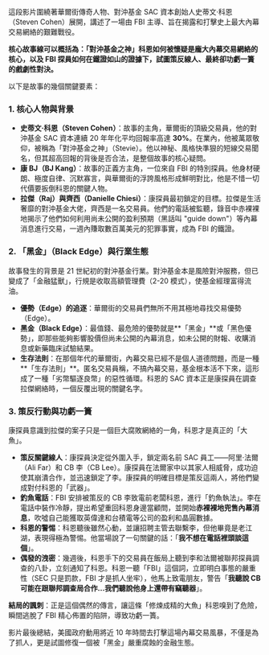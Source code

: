 這段影片圍繞著華爾街傳奇人物、對沖基金 SAC 資本創始人史蒂文·科恩（Steven Cohen）展開，講述了一場由 FBI 主導、旨在揭露和打擊史上最大內幕交易網絡的艱難戰役。

**核心故事線可以概括為：「對沖基金之神」科恩如何被懷疑是龐大內幕交易網絡的核心，以及 FBI 探員如何在鐵證如山的證據下，試圖策反線人、最終卻功虧一簣的戲劇性對決。**

以下是故事的幾個關鍵要素：

### 1. 核心人物與背景

*   **史蒂文·科恩（Steven Cohen）**：故事的主角，華爾街的頂級交易員，他的對沖基金 SAC 資本連續 20 年年化平均回報率高達 **30%**。在業內，他被萬眾敬仰，被稱為「對沖基金之神」（Stevie）。他以神秘、風格快準狠的短線交易聞名，但其超高回報的背後是否合法，是整個故事的核心疑問。
*   **康 BJ（BJ Kang）**：故事的正義方主角，一位來自 FBI 的特別探員。他身材硬朗、極度自律、沉默寡言，與華爾街的浮誇風格形成鮮明對比，他是不惜一切代價要扳倒科恩的關鍵人物。
*   **拉傑（Raj）與齊西（Danielle Chiesi）**：康探員最初鎖定的目標。拉傑是生活奢靡的對沖基金大佬，齊西是一名交易員。他們的電話被監聽，錄音中赤裸裸地揭示了他們如何利用尚未公開的盈利預期（黑話叫 "guide down"）等內幕消息進行交易，一週內賺取數百萬美元的犯罪事實，成為 FBI 的鐵證。

### 2. 「黑金」（Black Edge）與行業生態

故事發生的背景是 21 世紀初的對沖基金行業。對沖基金本是風險對沖服務，但已變成了「金融猛獸」，行規是收取高額管理費（2-20 模式），使基金經理富得流油。

*   **優勢（Edge）的追逐**：華爾街的交易員們無所不用其極地尋找交易優勢（Edge）。
*   **黑金（Black Edge）**：最值錢、最危險的優勢就是**「黑金」**或「黑色優勢」，即那些能夠影響股價但尚未公開的內幕消息，如未公開的財報、收購消息或新藥臨床試驗結果。
*   **生存法則**：在那個年代的華爾街，內幕交易已經不是個人道德問題，而是一種**「生存法則」**。匿名交易員稱，不搞內幕交易，基金根本活不下來，這形成了一種「劣幣驅逐良幣」的惡性循環。科恩的 SAC 資本正是康探員在調查拉傑網絡時，一個反覆出現的關鍵名字。

### 3. 策反行動與功虧一簣

康探員意識到拉傑的案子只是一個巨大腐敗網絡的一角，科恩才是真正的「大魚」。

*   **策反關鍵線人**：康探員決定從外圍入手，鎖定兩名前 SAC 員工——阿里·法爾（Ali Far）和 CB 李（CB Lee）。康探員在法爾家中以其家人相威脅，成功迫使其崩潰合作，並迅速鎖定了李。康探員的明確目標是策反這兩人，將他們變成對付科恩的「武器」。
*   **釣魚電話**：FBI 安排被策反的 CB 李致電前老闆科恩，進行「釣魚執法」。李在電話中裝作冷靜，提出希望重回科恩身邊當顧問，並開始**赤裸裸地兜售內幕消息**，吹噓自己能獲取英偉達和台積電等公司的盈利和晶圓數據。
*   **科恩的警惕**：科恩聽後雖然心動，並讓招聘主管去聯繫李，但他畢竟是老江湖，表現得極為警惕。他當場說了一句關鍵的話：「**我不想在電話裡頭談這個**」。
*   **偶發的洩密**：幾週後，科恩手下的交易員在飯局上聽到李和法爾被聯邦探員調查的八卦，立刻通知了科恩。科恩一聽「FBI」這個詞，立即明白事態的嚴重性（SEC 只是罰款，FBI 才是抓人坐牢），他馬上致電朋友，警告「**我聽說 CB 可能在跟聯邦調查局合作...我們聽說他身上還帶有竊聽器**」。

**結局的諷刺**：正是這個偶然的傳言，讓這條「修煉成精的大魚」科恩嗅到了危險，瞬間逃脫了 FBI 精心佈置的陷阱，導致功虧一簣。

影片最後總結，美國政府動用將近 10 年時間去打擊這場內幕交易風暴，不僅是為了抓人，更是試圖修復一個被「黑金」嚴重腐蝕的金融生態。
